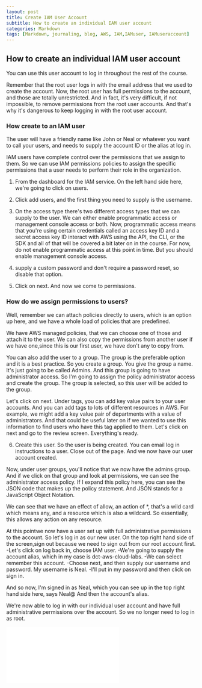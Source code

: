 ```yaml
---
layout: post
title: Create IAM User Account
subtitle: How to create an individual IAM user account
categories: Markdown
tags: [Markdown, journaling, blog, AWS, IAM,IAMuser, IAMuseraccount]
---
```


## How to create an individual IAM user account 

You can use this user account to log in throughout
the rest of the course.

Remember that the root user logs in with the email address that we used to create the account. Now, the root user has full permissions to the account, and those are totally unrestricted. And in fact, it's very difficult, if not impossible, to remove permissions from the root user accounts. And that's why it's dangerous to keep logging in with the root user account.

### How create to an IAM user

The user will have a friendly name like John or Neal or whatever you want to call your users, and needs to supply the account ID or the alias at log in.

IAM users have complete control over the permissions that we assign to them. So we can use IAM permissions policies to assign the specific permissions that a user needs to perform their role in the organization.

1. From the dashboard for the IAM service. On the left hand side here, we're going to click on users.

2. Click add users, and the first thing you need to supply is the username.

3. On the access type there's two different access types that we can supply to the user. We can either enable programmatic access or management console access or both.
Now, programmatic access means that you're using certain credentials called an access key ID and a secret access key ID interact with AWS using the API, the CLI, or the SDK and all of that will be covered a bit later on in the course. For now, do not enable programmatic access at this point in time. But you should enable management console access.

4. supply a custom password and don't require a password reset, so disable that option.

5. Click on next. And now we come to permissions.

### How do we assign permissions to users?

Well, remember we can attach policies directly to users, which is an option up here, and we have a whole load of policies that are predefined.

We have AWS managed policies, that we can choose one of those and attach it to the user. We can also copy the permissions from another user if we have one,since this is our first user, we have don't any to copy from.

You can also add the user to a group. The group is the preferable option and it is a best practice. So you create a group. You give the group a name. It's just going to be called Admins. And this group is going to have administrator access. So I'm going to assign the policy administrator access and create the group. The group is selected, so this user will be added to the group.

Let's click on next. Under tags, you can add key value pairs to your user accounts. And you can add tags to lots of different resources in AWS. For example, we might add a key value pair of departments with a value of administrators. And that could be useful later on if we wanted to use this information to find users who have this tag applied to them. Let's click on next and go to the review screen. Everything's ready.

6. Create this user. So the user is being created. You can email log in instructions to a user. Close out of the page. And we now have our user account created.

Now, under user groups, you'll notice that we now have the admins group. And if we click on that group and look at permissions, we can see the administrator access policy. If I expand this policy here, you can see the JSON code that makes up the policy statement. And JSON stands for a JavaScript Object Notation.

We can see that we have an effect of allow, an action of *, that's a wild card which means any, and a resource which is also a wildcard. So essentially, this allows any action on any resource.

At this pointwe now have a user set up with full administrative permissions to the account. So let's log in as our new user. On the top right hand side of the screen,sign out because we need to sign out from our root account first.
-Let's click on log back in, choose IAM user.
-We're going to supply the account alias, which in my case is dct-aws-cloud-labs.
-We can select remember this account.
-Choose next, and then supply our username and password. My username is Neal.
-I'll put in my password and then click on sign in.

And so now, I'm signed in as Neal, which you can see up in the top right hand side here, says Neal@ And then the account's alias.

We're now able to log in with our individual user account and have full administrative permissions over the account. So we no longer need to log in as root.

![datacamp certification](/assets/images/Create%20IAM%20User%20Account.pdf)
